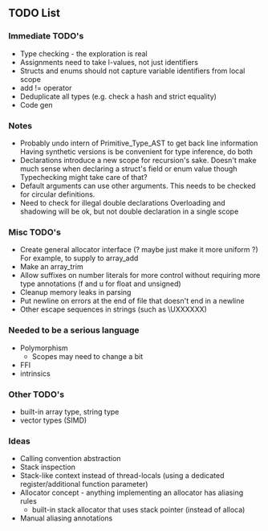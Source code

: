 ## TODO List

### Immediate TODO's

 - Type checking - the exploration is real
 - Assignments need to take l-values, not just identifiers
 - Structs and enums should not capture variable identifiers from local scope
 - add != operator
 - Deduplicate all types (e.g. check a hash and strict equality)
 - Code gen

### Notes
 - Probably undo intern of Primitive_Type_AST to get back line information
   Having synthetic versions is be convenient for type inference, do both
 - Declarations introduce a new scope for recursion's sake.
   Doesn't make much sense when declaring a struct's field or enum value though
   Typechecking might take care of that?
 - Default arguments can use other arguments.
   This needs to be checked for circular definitions.
 - Need to check for illegal double declarations
   Overloading and shadowing will be ok, but not double declaration in a single scope

### Misc TODO's

 - Create general allocator interface (? maybe just make it more uniform ?)
   For example, to supply to array_add
 - Make an array_trim
 - Allow suffixes on number literals for more control without requiring more type annotations (f and u for float and unsigned)
 - Cleanup memory leaks in parsing
 - Put newline on errors at the end of file that doesn't end in a newline
 - Other escape sequences in strings (such as \UXXXXXX)

### Needed to be a serious language

 - Polymorphism
   - Scopes may need to change a bit
 - FFI
 - intrinsics

### Other TODO's

 - built-in array type, string type
 - vector types (SIMD)

### Ideas

 - Calling convention abstraction
 - Stack inspection
 - Stack-like context instead of thread-locals
   (using a dedicated register/additional function parameter)
 - Allocator concept - anything implementing an allocator has aliasing rules
   - built-in stack allocator that uses stack pointer (instead of alloca)
 - Manual aliasing annotations